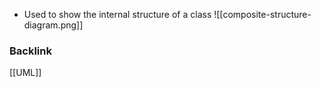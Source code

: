 - Used to show the internal structure of a class
![[composite-structure-diagram.png]]

### Backlink
[[UML]]